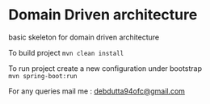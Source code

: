 # Domain Driven architecture
basic skeleton for domain driven architecture

To build project
`mvn clean install`

To run project create a new configuration under bootstrap <br/>
`mvn spring-boot:run`

For any queries mail me : debdutta94ofc@gmail.com
